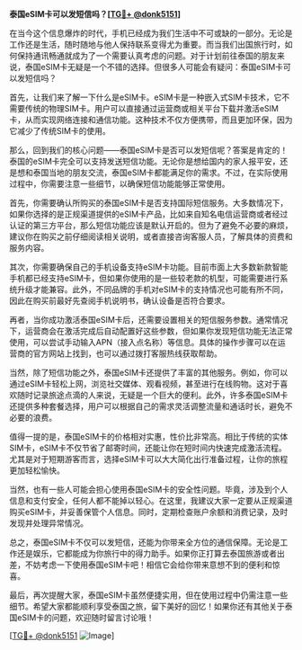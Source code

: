 **泰国eSIM卡可以发短信吗？[[TG💪+ @donk5151](https://t.me/s/donk5151)]**

在当今这个信息爆炸的时代，手机已经成为我们生活中不可或缺的一部分。无论是工作还是生活，随时随地与他人保持联系变得尤为重要。而当我们出国旅行时，如何保持通讯畅通就成为了一个需要认真考虑的问题。对于计划前往泰国的朋友来说，泰国eSIM卡无疑是一个不错的选择。但很多人可能会有疑问：泰国eSIM卡可以发短信吗？

首先，让我们来了解一下什么是eSIM卡。eSIM卡是一种嵌入式SIM卡技术，它不需要传统的物理SIM卡。用户可以直接通过运营商或相关平台下载并激活eSIM卡，从而实现网络连接和通信功能。这种技术不仅方便携带，而且更加环保，因为它减少了传统SIM卡的使用。

那么，回到我们的核心问题——泰国eSIM卡是否可以发短信呢？答案是肯定的！泰国的eSIM卡完全可以支持发送短信功能。无论你是想给国内的家人报平安，还是想和泰国当地的朋友交流，泰国eSIM卡都能满足你的需求。不过，在实际使用过程中，你需要注意一些细节，以确保短信功能能够正常使用。

首先，你需要确认所购买的泰国eSIM卡是否支持国际短信服务。大多数情况下，如果你选择的是正规渠道提供的eSIM卡产品，比如来自知名电信运营商或者经过认证的第三方平台，那么短信功能应该是默认开启的。但为了避免不必要的麻烦，建议你在购买之前仔细阅读相关说明，或者直接咨询客服人员，了解具体的资费和服务内容。

其次，你需要确保自己的手机设备支持eSIM卡功能。目前市面上大多数新款智能手机都已经支持eSIM卡，但如果你使用的是一些较老款的机型，可能需要进行系统升级才能兼容。此外，不同品牌的手机对eSIM卡的支持情况也可能有所不同，因此在购买前最好先查阅手机说明书，确认设备是否符合要求。

再者，当你成功激活泰国eSIM卡后，还需要设置相关的短信服务参数。通常情况下，运营商会在激活完成后自动配置好这些参数，但如果你发现短信功能无法正常使用，可以尝试手动输入APN（接入点名称）等信息。具体的操作步骤可以在运营商的官方网站上找到，也可以通过拨打客服热线获取帮助。

当然，除了短信功能之外，泰国eSIM卡还提供了丰富的其他服务。例如，你可以通过eSIM卡轻松上网，浏览社交媒体、观看视频，甚至进行在线购物。这对于喜欢随时记录旅途点滴的人来说，无疑是一个巨大的便利。此外，许多泰国eSIM卡还提供多种套餐选择，用户可以根据自己的需求灵活调整流量和通话时长，避免不必要的浪费。

值得一提的是，泰国eSIM卡的价格相对实惠，性价比非常高。相比于传统的实体SIM卡，eSIM卡不仅节省了邮寄时间，还能让你在短时间内快速完成激活流程。尤其是对于短期游客而言，选择eSIM卡可以大大简化出行准备过程，让你的旅程更加轻松愉快。

当然，也有一些人可能会担心使用泰国eSIM卡的安全性问题。毕竟，涉及到个人信息和支付安全，任何人都不能掉以轻心。在这里，我建议大家一定要从正规渠道购买eSIM卡，并妥善保管个人信息。同时，定期检查账户余额和消费记录，及时发现并处理异常情况。

总之，泰国eSIM卡不仅可以发短信，还能为你带来全方位的通信保障。无论是工作还是娱乐，它都能成为你旅行中的得力助手。如果你正打算去泰国旅游或者出差，不妨考虑一下使用泰国eSIM卡吧！相信它会给你带来意想不到的便利和惊喜。

最后，再次提醒大家，泰国eSIM卡虽然便捷实用，但在使用过程中仍需注意一些细节。希望大家都能顺利享受泰国之旅，留下美好的回忆！如果你还有其他关于泰国eSIM卡的问题，欢迎随时留言讨论哦！

[[TG💪+ @donk5151](https://t.me/s/donk5151) ![Image](https://i.postimg.cc/rwNCRYN7/Snipaste-2025-04-30-17-27-05.png)]